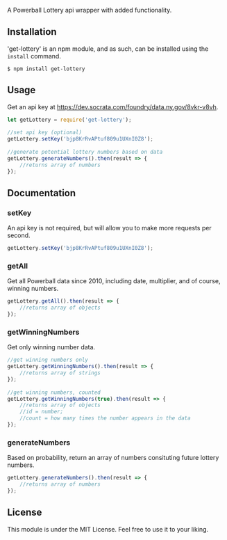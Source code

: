 A Powerball Lottery api wrapper with added functionality.

## Installation
'get-lottery' is an npm module, and as such, can be installed using the `install` command.

	$ npm install get-lottery
## Usage
Get an api key at https://dev.socrata.com/foundry/data.ny.gov/8vkr-v8vh.

```javascript
let getLottery = require('get-lottery');
    
//set api key (optional)
getLottery.setKey('bjp8KrRvAPtuf809u1UXnI0Z8');
    
//generate potential lottery numbers based on data
getLottery.generateNumbers().then(result => {
	//returns array of numbers
});
```
## Documentation
### setKey
An api key is not required, but will allow you to make more requests per second.
```javascript
getLottery.setKey('bjp8KrRvAPtuf809u1UXnI0Z8');
```
### getAll
Get all Powerball data since 2010, including date, multiplier, and of course, winning numbers.
```javascript
getLottery.getAll().then(result => {
    //returns array of objects
});
```
### getWinningNumbers
Get only winning number data.
```javascript
//get winning numbers only
getLottery.getWinningNumbers().then(result => {
	//returns array of strings
});
    
//get winning numbers, counted
getLottery.getWinningNumbers(true).then(result => {
    //returns array of objects
    //id = number;
    //count = how many times the number appears in the data
});
```
### generateNumbers
Based on probability, return an array of numbers consituting future lottery numbers.
```javascript
getLottery.generateNumbers().then(result => {
    //returns array of numbers
});
```

## License
This module is under the MIT License. Feel free to use it to your liking.